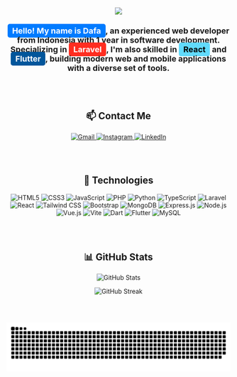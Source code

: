 <h1 align="center">
  <a href="https://git.io/typing-svg">
    <img src="https://readme-typing-svg.herokuapp.com/?lines=Hi,+I'm+Dafa!;Welcome+to+my+profile!&center=true&size=30&weight=800">
  </a>
</h1>

<p align="center" style="font-size: 18px; font-weight: bold; margin-bottom: 20px;">
  <span style="background-color: #007bff; color: white; padding: 5px 10px; border-radius: 5px;">Hello! My name is Dafa</span>, an experienced web developer from Indonesia with 1 year in software development. Specializing in <span style="background-color: #ff2d20; color: white; padding: 5px 10px; border-radius: 5px;">Laravel</span>, I'm also skilled in <span style="background-color: #61dafb; color: black; padding: 5px 10px; border-radius: 5px;">React</span> and <span style="background-color: #02569b; color: white; padding: 5px 10px; border-radius: 5px;">Flutter</span>, building modern web and mobile applications with a diverse set of tools.
</p>

<br><br>

<h2 align="center">📫 Contact Me</h2>

<p align="center">
  <a href="mailto:your.fairuzdafa85@gmail.com">
    <img src="https://img.shields.io/badge/Gmail-D14836?style=for-the-badge&logo=gmail&logoColor=white" alt="Gmail">
  </a>
  <a href="https://www.instagram.com/dpaa.frzz">
    <img src="https://img.shields.io/badge/Instagram-E4405F?style=for-the-badge&logo=instagram&logoColor=white" alt="Instagram">
  </a>
  <a href="https://www.linkedin.com/in/-">
    <img src="https://img.shields.io/badge/LinkedIn-0077B5?style=for-the-badge&logo=linkedin&logoColor=white" alt="LinkedIn">
  </a>
</p>

<br><br>

<h2 align="center">🚀 Technologies</h2>

<p align="center">
  <img src="https://img.shields.io/badge/HTML5-E34F26?style=for-the-badge&logo=html5&logoColor=white" alt="HTML5">
  <img src="https://img.shields.io/badge/CSS3-1572B6?style=for-the-badge&logo=css3&logoColor=white" alt="CSS3">
  <img src="https://img.shields.io/badge/JavaScript-F7DF1E?style=for-the-badge&logo=javascript&logoColor=black" alt="JavaScript">
  <img src="https://img.shields.io/badge/PHP-777BB4?style=for-the-badge&logo=php&logoColor=white" alt="PHP">
  <img src="https://img.shields.io/badge/Python-3776AB?style=for-the-badge&logo=python&logoColor=white" alt="Python">
  <img src="https://img.shields.io/badge/TypeScript-007ACC?style=for-the-badge&logo=typescript&logoColor=white" alt="TypeScript">
  <img src="https://img.shields.io/badge/Laravel-FF2D20?style=for-the-badge&logo=laravel&logoColor=white" alt="Laravel">
  <img src="https://img.shields.io/badge/React-20232A?style=for-the-badge&logo=react&logoColor=61DAFB" alt="React">
  <img src="https://img.shields.io/badge/Tailwind_CSS-38B2AC?style=for-the-badge&logo=tailwind-css&logoColor=white" alt="Tailwind CSS">
  <img src="https://img.shields.io/badge/Bootstrap-563D7C?style=for-the-badge&logo=bootstrap&logoColor=white" alt="Bootstrap">
  <img src="https://img.shields.io/badge/MongoDB-4EA94B?style=for-the-badge&logo=mongodb&logoColor=white" alt="MongoDB">
  <img src="https://img.shields.io/badge/Express.js-404D59?style=for-the-badge" alt="Express.js">
  <img src="https://img.shields.io/badge/Node.js-43853D?style=for-the-badge&logo=node.js&logoColor=white" alt="Node.js">
  <img src="https://img.shields.io/badge/Vue.js-35495E?style=for-the-badge&logo=vue.js&logoColor=4FC08D" alt="Vue.js">
  <img src="https://img.shields.io/badge/Vite-646CFF?style=for-the-badge&logo=vite&logoColor=white" alt="Vite">
  <img src="https://img.shields.io/badge/Dart-0175C2?style=for-the-badge&logo=dart&logoColor=white" alt="Dart">
  <img src="https://img.shields.io/badge/Flutter-02569B?style=for-the-badge&logo=flutter&logoColor=white" alt="Flutter">
  <img src="https://img.shields.io/badge/MySQL-00000F?style=for-the-badge&logo=mysql&logoColor=white" alt="MySQL">
</p>

<br><br>

<h2 align="center">📊 GitHub Stats</h2>

<p align="center">
  <img src="https://github-readme-stats.vercel.app/api?username=Codpps&show_icons=true&theme=radical" alt="GitHub Stats">
</p>

<p align="center">
  <img src="https://github-readme-streak-stats.herokuapp.com/?user=your_username&theme=radical" alt="GitHub Streak">
</p>

<br><br>

<!-- Snake Animation -->
<p align="center">
  <img src="https://raw.githubusercontent.com/taqui-786/taqui-786/output/github-contribution-grid-snake.svg" alt="Snake Animation">
</p>
